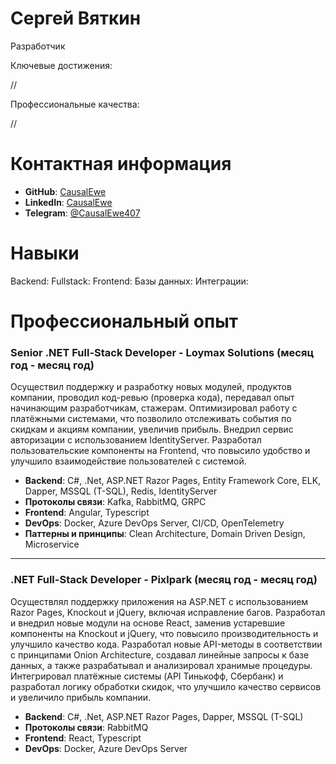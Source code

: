 <h1>Сергей Вяткин</h1>
Разработчик

<p>Ключевые достижения:</p>

//

<p>Профессиональные качества:</p>

//

<h1>Контактная информация</h1>

- **GitHub**: [CausalEwe](https://github.com/CausalEwe)
- **LinkedIn**: [CausalEwe](https://www.linkedin.com/in/causalewe/)
- **Telegram**: [@CausalEwe407](https://t.me/CausalEwe407)

<h1>Навыки</h1>

Backend: 
Fullstack: 
Frontend:
Базы данных:
Интеграции:

<h1>Профессиональный опыт</h1>

<h3>Senior .NET Full-Stack Developer - Loymax Solutions (месяц год - месяц год)</h3>

Осуществил поддержку и разработку новых модулей, продуктов компании, проводил код-ревью (проверка кода), передавал опыт начинающим разработчикам, стажерам. 
Оптимизировал работу с платёжными системами, что позволило отслеживать события по скидкам и акциям компании, увеличив прибыль. 
Внедрил сервис авторизации с использованием IdentityServer. 
Разработал пользовательские компоненты на Frontend, что повысило удобство и улучшило взаимодействие пользователей с системой.

- **Backend**: C#, .Net, ASP.NET Razor Pages, Entity Framework Core, ELK, Dapper, MSSQL (T-SQL), Redis, IdentityServer
- **Протоколы связи**: Kafka, RabbitMQ, GRPC
- **Frontend**: Angular, Typescript
- **DevOps**: Docker, Azure DevOps Server, CI/CD, OpenTelemetry
- **Паттерны и принципы**: Clean Architecture, Domain Driven Design, Microservice

---

<h3> .NET Full-Stack Developer - Pixlpark (месяц год - месяц год)</h3>

Осуществлял поддержку приложения на ASP.NET с использованием Razor Pages, Knockout и jQuery, включая исправление багов. 
Разработал и внедрил новые модули на основе React, заменив устаревшие компоненты на Knockout и jQuery, что повысило производительность и улучшило качество кода. 
Разработал новые API-методы в соответствии с принципами Onion Architecture, создавал линейные запросы к базе данных, а также разрабатывал и анализировал хранимые процедуры. 
Интегрировал платёжные системы (API Тинькофф, Сбербанк) и разработал логику обработки скидок, что улучшило качество сервисов и увеличило прибыль компании.

- **Backend**: C#, .Net, ASP.NET Razor Pages, Dapper, MSSQL (T-SQL)
- **Протоколы связи**: RabbitMQ
- **Frontend**: React, Typescript
- **DevOps**: Docker, Azure DevOps Server
